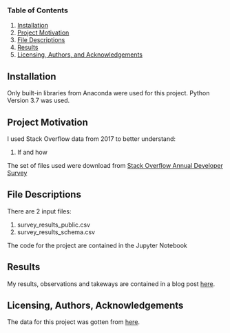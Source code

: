 
### Table of Contents

1. [Installation](#installation)
2. [Project Motivation](#motivation)
3. [File Descriptions](#files)
4. [Results](#results)
5. [Licensing, Authors, and Acknowledgements](#licensing)

## Installation <a name="installation"></a>
Only built-in libraries from Anaconda were used for this project. Python Version 3.7 was used. 

## Project Motivation<a name="motivation"></a>

I used Stack Overflow data from 2017 to better understand:

1. If and how 

The set of files used were download from [Stack Overflow Annual Developer Survey](https://www.kaggle.com/stackoverflow/so-survey-2017)


## File Descriptions <a name="files"></a>
There are 2 input files: 
1. survey_results_public.csv
2. survey_results_schema.csv

The code for the project are contained in the Jupyter Notebook



## Results<a name="results"></a>

My results, observations and takeways are contained in a blog post [here](https://medium.com/@josh_2774/how-do-you-become-a-developer-5ef1c1c68711).

## Licensing, Authors, Acknowledgements<a name="licensing"></a>

The data for this project was gotten from [here](https://www.kaggle.com/stackoverflow/so-survey-2017).  
